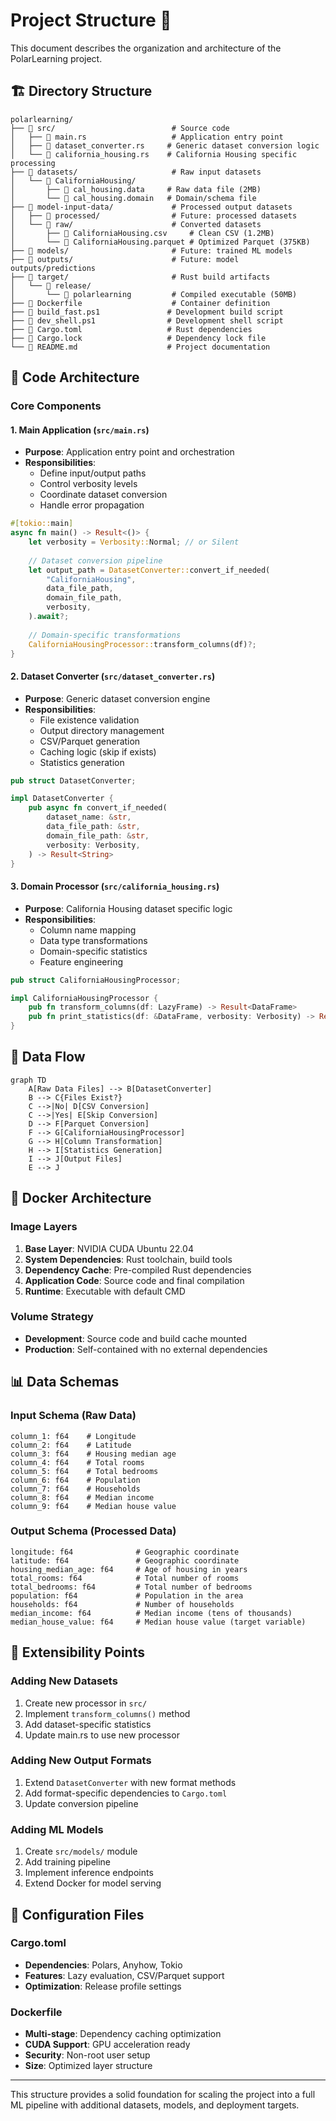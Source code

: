 # Project Structure 📁

This document describes the organization and architecture of the PolarLearning project.

## 🏗️ Directory Structure

```
polarlearning/
├── 📂 src/                          # Source code
│   ├── 📄 main.rs                   # Application entry point
│   ├── 📄 dataset_converter.rs     # Generic dataset conversion logic
│   └── 📄 california_housing.rs    # California Housing specific processing
├── 📂 datasets/                     # Raw input datasets
│   └── 📂 CaliforniaHousing/
│       ├── 📄 cal_housing.data     # Raw data file (2MB)
│       └── 📄 cal_housing.domain   # Domain/schema file
├── 📂 model-input-data/             # Processed output datasets
│   ├── 📂 processed/                # Future: processed datasets
│   └── 📂 raw/                      # Converted datasets
│       ├── 📄 CaliforniaHousing.csv     # Clean CSV (1.2MB)
│       └── 📄 CaliforniaHousing.parquet # Optimized Parquet (375KB)
├── 📂 models/                       # Future: trained ML models
├── 📂 outputs/                      # Future: model outputs/predictions
├── 📂 target/                       # Rust build artifacts
│   └── 📂 release/
│       └── 📄 polarlearning         # Compiled executable (50MB)
├── 📄 Dockerfile                    # Container definition
├── 📄 build_fast.ps1               # Development build script
├── 📄 dev_shell.ps1                # Development shell script
├── 📄 Cargo.toml                   # Rust dependencies
├── 📄 Cargo.lock                   # Dependency lock file
└── 📄 README.md                    # Project documentation
```

## 🧩 Code Architecture

### Core Components

#### 1. **Main Application** (`src/main.rs`)
- **Purpose**: Application entry point and orchestration
- **Responsibilities**:
  - Define input/output paths
  - Control verbosity levels
  - Coordinate dataset conversion
  - Handle error propagation

```rust
#[tokio::main]
async fn main() -> Result<()> {
    let verbosity = Verbosity::Normal; // or Silent
    
    // Dataset conversion pipeline
    let output_path = DatasetConverter::convert_if_needed(
        "CaliforniaHousing",
        data_file_path,
        domain_file_path,
        verbosity,
    ).await?;
    
    // Domain-specific transformations
    CaliforniaHousingProcessor::transform_columns(df)?;
}
```

#### 2. **Dataset Converter** (`src/dataset_converter.rs`)
- **Purpose**: Generic dataset conversion engine
- **Responsibilities**:
  - File existence validation
  - Output directory management
  - CSV/Parquet generation
  - Caching logic (skip if exists)
  - Statistics generation

```rust
pub struct DatasetConverter;

impl DatasetConverter {
    pub async fn convert_if_needed(
        dataset_name: &str,
        data_file_path: &str,
        domain_file_path: &str,
        verbosity: Verbosity,
    ) -> Result<String>
}
```

#### 3. **Domain Processor** (`src/california_housing.rs`)
- **Purpose**: California Housing dataset specific logic
- **Responsibilities**:
  - Column name mapping
  - Data type transformations
  - Domain-specific statistics
  - Feature engineering

```rust
pub struct CaliforniaHousingProcessor;

impl CaliforniaHousingProcessor {
    pub fn transform_columns(df: LazyFrame) -> Result<DataFrame>
    pub fn print_statistics(df: &DataFrame, verbosity: Verbosity) -> Result<()>
}
```

## 🔄 Data Flow

```mermaid
graph TD
    A[Raw Data Files] --> B[DatasetConverter]
    B --> C{Files Exist?}
    C -->|No| D[CSV Conversion]
    C -->|Yes| E[Skip Conversion]
    D --> F[Parquet Conversion]
    F --> G[CaliforniaHousingProcessor]
    G --> H[Column Transformation]
    H --> I[Statistics Generation]
    I --> J[Output Files]
    E --> J
```

## 🐳 Docker Architecture

### Image Layers
1. **Base Layer**: NVIDIA CUDA Ubuntu 22.04
2. **System Dependencies**: Rust toolchain, build tools
3. **Dependency Cache**: Pre-compiled Rust dependencies
4. **Application Code**: Source code and final compilation
5. **Runtime**: Executable with default CMD

### Volume Strategy
- **Development**: Source code and build cache mounted
- **Production**: Self-contained with no external dependencies

## 📊 Data Schemas

### Input Schema (Raw Data)
```
column_1: f64    # Longitude
column_2: f64    # Latitude  
column_3: f64    # Housing median age
column_4: f64    # Total rooms
column_5: f64    # Total bedrooms
column_6: f64    # Population
column_7: f64    # Households
column_8: f64    # Median income
column_9: f64    # Median house value
```

### Output Schema (Processed Data)
```
longitude: f64              # Geographic coordinate
latitude: f64               # Geographic coordinate
housing_median_age: f64     # Age of housing in years
total_rooms: f64            # Total number of rooms
total_bedrooms: f64         # Total number of bedrooms
population: f64             # Population in the area
households: f64             # Number of households
median_income: f64          # Median income (tens of thousands)
median_house_value: f64     # Median house value (target variable)
```

## 🚀 Extensibility Points

### Adding New Datasets
1. Create new processor in `src/`
2. Implement `transform_columns()` method
3. Add dataset-specific statistics
4. Update main.rs to use new processor

### Adding New Output Formats
1. Extend `DatasetConverter` with new format methods
2. Add format-specific dependencies to `Cargo.toml`
3. Update conversion pipeline

### Adding ML Models
1. Create `src/models/` module
2. Add training pipeline
3. Implement inference endpoints
4. Extend Docker for model serving

## 🔧 Configuration Files

### Cargo.toml
- **Dependencies**: Polars, Anyhow, Tokio
- **Features**: Lazy evaluation, CSV/Parquet support
- **Optimization**: Release profile settings

### Dockerfile
- **Multi-stage**: Dependency caching optimization
- **CUDA Support**: GPU acceleration ready
- **Security**: Non-root user setup
- **Size**: Optimized layer structure

---

This structure provides a solid foundation for scaling the project into a full ML pipeline with additional datasets, models, and deployment targets.
